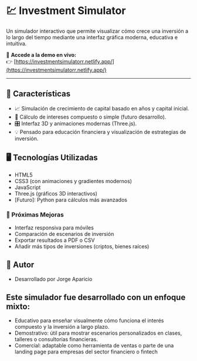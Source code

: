 # 💹 Investment Simulator

Un simulador interactivo que permite visualizar cómo crece una inversión a lo largo del tiempo mediante una interfaz gráfica moderna, educativa e intuitiva.

🔗 **Accede a la demo en vivo:**  
👉 [https://investmentsimulatorr.netlify.app/](https://investmentsimulatorr.netlify.app/)

---

## 🌟 Características

- 📈 Simulación de crecimiento de capital basado en años y capital inicial.
- 🧮 Cálculo de intereses compuesto o simple (futuro desarrollo).
- 🎛️ Interfaz 3D y animaciones modernas (Three.js).
- 💡 Pensado para educación financiera y visualización de estrategias de inversión.

## 🖥️ Tecnologías Utilizadas

- HTML5
- CSS3 (con animaciones y gradientes modernos)
- JavaScript
- Three.js (gráficos 3D interactivos)
- [Futuro]: Python para cálculos más avanzados

### 🧠 Próximas Mejoras
- Interfaz responsiva para móviles
- Comparación de escenarios de inversión
- Exportar resultados a PDF o CSV
- Añadir más tipos de inversiones (criptos, bienes raíces)

## 🙋 Autor
- Desarrollado por Jorge Aparicio
  
## Este simulador fue desarrollado con un enfoque mixto:
- Educativo para enseñar visualmente cómo funciona el interés compuesto y la inversión a largo plazo.
- Demostrativo: útil para mostrar escenarios personalizados en clases, talleres o consultorías financieras.
- Comercial: adaptable como herramienta de ventas o parte de una landing page para empresas del sector financiero o fintech
